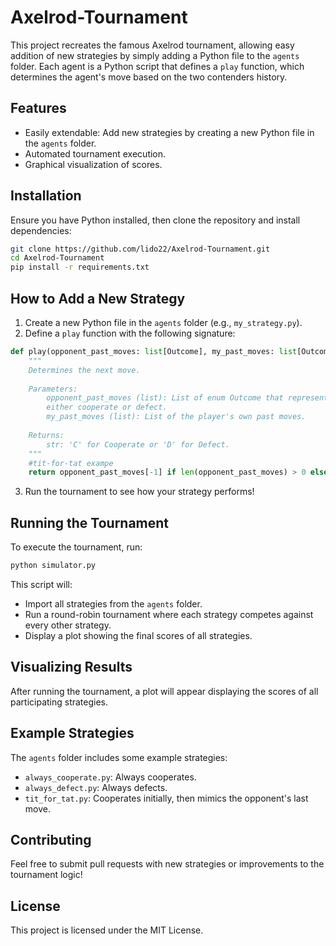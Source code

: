 # Axelrod-Tournament


This project recreates the famous Axelrod tournament, allowing easy addition of new strategies by simply adding a Python file to the `agents` folder. Each agent is a Python script that defines a `play` function, which determines the agent's move based on the two contenders history.

## Features

- Easily extendable: Add new strategies by creating a new Python file in the `agents` folder.
- Automated tournament execution.
- Graphical visualization of scores.

## Installation

Ensure you have Python installed, then clone the repository and install dependencies:

```sh
git clone https://github.com/lido22/Axelrod-Tournament.git
cd Axelrod-Tournament
pip install -r requirements.txt
```

## How to Add a New Strategy

1. Create a new Python file in the `agents` folder (e.g., `my_strategy.py`).
2. Define a `play` function with the following signature:

```python
def play(opponent_past_moves: list[Outcome], my_past_moves: list[Outcome]) -> Outcome:
    """
    Determines the next move.
    
    Parameters:
        opponent_past_moves (list): List of enum Outcome that represents opponent's past moves
        either cooperate or defect.
        my_past_moves (list): List of the player's own past moves.
    
    Returns:
        str: 'C' for Cooperate or 'D' for Defect.
    """
    #tit-for-tat exampe
    return opponent_past_moves[-1] if len(opponent_past_moves) > 0 else Outcome.cooperate

```

3. Run the tournament to see how your strategy performs!

## Running the Tournament

To execute the tournament, run:

```sh
python simulator.py
```

This script will:

- Import all strategies from the `agents` folder.
- Run a round-robin tournament where each strategy competes against every other strategy.
- Display a plot showing the final scores of all strategies.

## Visualizing Results

After running the tournament, a plot will appear displaying the scores of all participating strategies.

## Example Strategies

The `agents` folder includes some example strategies:

- `always_cooperate.py`: Always cooperates.
- `always_defect.py`: Always defects.
- `tit_for_tat.py`: Cooperates initially, then mimics the opponent's last move.

## Contributing

Feel free to submit pull requests with new strategies or improvements to the tournament logic!

## License

This project is licensed under the MIT License.


